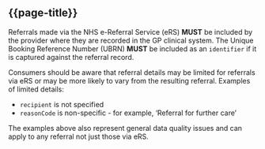## {{page-title}}
Referrals made via the NHS e-Referral Service (eRS) <strong>MUST</strong> be included by the provider where they are recorded in the GP clinical system.
The Unique Booking Reference Number (UBRN) <strong>MUST</strong> be included as an <code>identifier</code> if it is captured against the referral record.

Consumers should be aware that referral details may be limited for referrals via eRS or may be more likely to vary from the resulting referral.
Examples of limited details:

- <code>recipient</code> is not specified</li>
- <code>reasonCode</code> is non-specific - for example, ‘Referral for further care’


The examples above also represent general data quality issues and can apply to any referral not just those via eRS.